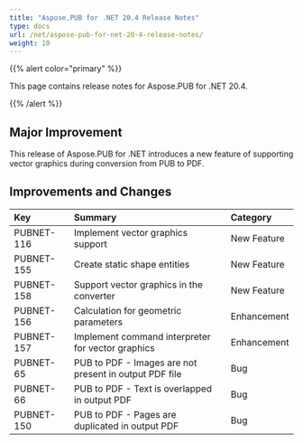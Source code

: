 ```yaml
---
title: "Aspose.PUB for .NET 20.4 Release Notes"
type: docs
url: /net/aspose-pub-for-net-20-4-release-notes/
weight: 10
---
```


{{% alert color="primary" %}} 

This page contains release notes for Aspose.PUB for .NET 20.4.

{{% /alert %}} 
## **Major Improvement**
This release of Aspose.PUB for .NET introduces a new feature of supporting vector graphics during conversion from PUB to PDF.
## **Improvements and Changes**

|**Key**|**Summary**|**Category**|
| :- | :- | :- |
|PUBNET-116|Implement vector graphics support|New Feature|
|PUBNET-155|Create static shape entities|New Feature|
|PUBNET-158|Support vector graphics in the converter|New Feature|
|PUBNET-156|Calculation for geometric parameters|Enhancement|
|PUBNET-157|Implement command interpreter for vector graphics|Enhancement|
|PUBNET-65|PUB to PDF - Images are not present in output PDF file|Bug|
|PUBNET-66|PUB to PDF - Text is overlapped in output PDF|Bug|
|PUBNET-150|PUB to PDF - Pages are duplicated in output PDF|Bug|

